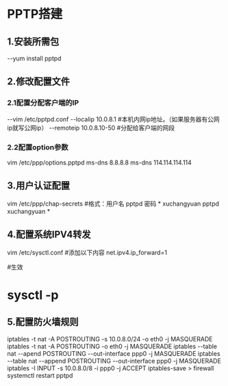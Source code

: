 # PPTP搭建

## 1.安装所需包

--yum install pptpd

## 2.修改配置文件

### 2.1配置分配客户端的IP

--vim /etc/pptpd.conf
--localip 10.0.8.1  #本机内网ip地址。（如果服务器有公网ip就写公网ip）
--remoteip 10.0.8.10-50  #分配给客户端的网段

### 2.2配置option参数

vim /etc/ppp/options.pptpd
ms-dns 8.8.8.8
ms-dns 114.114.114.114

## 3.用户认证配置

vim /etc/ppp/chap-secrets
#格式：用户名 pptpd 密码 *
xuchangyuan pptpd xuchangyuan *

## 4.配置系统IPV4转发

vim /etc/sysctl.conf
#添加以下内容
net.ipv4.ip_forward=1

#生效
# sysctl -p

## 5.配置防火墙规则

iptables -t nat -A POSTROUTING -s 10.0.8.0/24 -o eth0 -j MASQUERADE
iptables -t nat -A POSTROUTING -o eth0 -j MASQUERADE
iptables --table nat --apend POSTROUTING --out-interface ppp0 -j MASQUERADE
iptables --table nat --append POSTROUTING --out-interface ppp0 -j MASQUERADE
iptables -I INPUT -s 10.0.8.0/8 -i ppp0 -j ACCEPT
iptables-save > firewall
systemctl restart pptpd

